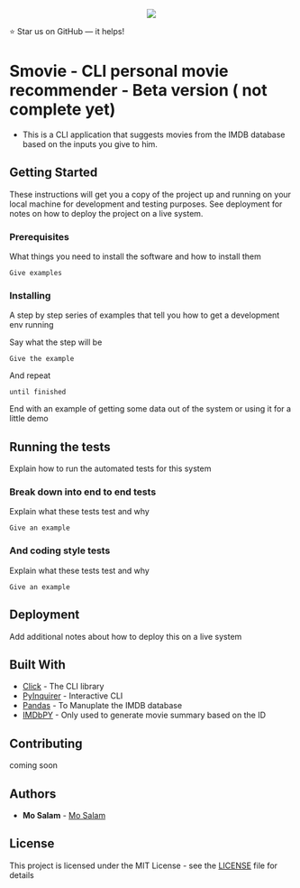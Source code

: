 <p align="center">
  <img src="https://user-images.githubusercontent.com/12870986/94659227-876b3700-0336-11eb-984b-f2c8fccc131e.png">
</p>

:star: Star us on GitHub — it helps!

# Smovie - CLI personal movie recommender - Beta version ( not complete yet)

- This is a CLI application that suggests movies from the IMDB database based on the inputs you give to him.

## Getting Started

These instructions will get you a copy of the project up and running on your local machine for development and testing purposes. See deployment for notes on how to deploy the project on a live system.

### Prerequisites

What things you need to install the software and how to install them

```
Give examples
```

### Installing

A step by step series of examples that tell you how to get a development env running

Say what the step will be

```
Give the example
```

And repeat

```
until finished
```

End with an example of getting some data out of the system or using it for a little demo

## Running the tests

Explain how to run the automated tests for this system

### Break down into end to end tests

Explain what these tests test and why

```
Give an example
```

### And coding style tests

Explain what these tests test and why

```
Give an example
```

## Deployment

Add additional notes about how to deploy this on a live system

## Built With

- [Click](https://palletsprojects.com/p/click/) - The CLI library
- [PyInquirer](https://github.com/CITGuru/PyInquirer) - Interactive CLI
- [Pandas](https://pandas.pydata.org/docs/) - To Manuplate the IMDB database
- [IMDbPY](https://imdbpy.github.io/) - Only used to generate movie summary based on the ID

## Contributing

<!-- Please read [CONTRIBUTING.md](https://gist.github.com/PurpleBooth/b24679402957c63ec426) for details on our code of conduct, and the process for submitting pull requests to us. -->

coming soon

## Authors

- **Mo Salam** - [Mo Salam](https://github.com/m7salam)

## License

This project is licensed under the MIT License - see the [LICENSE](LICENSE) file for details
